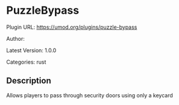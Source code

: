 # PuzzleBypass

Plugin URL: https://umod.org/plugins/puzzle-bypass

Author: 

Latest Version: 1.0.0

Categories: rust

## Description

Allows players to pass through security doors using only a keycard
